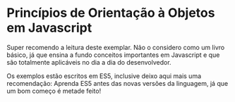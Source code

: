 # Princípios de Orientação à Objetos em Javascript

Super recomendo a leitura deste exemplar. Não o considero como um livro básico, 
já que ensina a fundo conceitos importantes em Javascript e que são totalmente 
aplicáveis no dia a dia do desenvolvedor. 

Os exemplos estão escritos em ES5, inclusive deixo aqui mais uma recomendação: 
Aprenda ES5 antes das novas versões da linguagem, já que um bom começo é metade feito!
